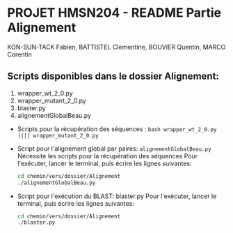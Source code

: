 # PROJET HMSN204 - README Partie Alignement
KON-SUN-TACK Fabien, BATTISTEL Clementine, BOUVIER Quentin, MARCO Corentin

## Scripts disponibles dans le dossier Alignement:
1. wrapper_wt_2_0.py
1. wrapper_mutant_2_0.py
1. blaster.py
1. alignementGlobalBeau.py

- Scripts pour la récupération des séquences : ```bash wrapper_wt_2_0.py |||| wrapper_mutant_2_0.py```


- Script pour l'alignement global par paires: ```alignementGlobalBeau.py```
	Nécessite les scripts pour la récupération des séquences
	Pour l'exécuter, lancer le terminal, puis écrire les lignes suivantes:
	```bash
	cd chemin/vers/dossier/Alignement
	./alignementGlobalBeau.py
	```

- Script pour l'exécution du BLAST: blaster.py
	Pour l'exécuter, lancer le terminal, puis écrire les lignes suivantes:
	```bash
	cd chemin/vers/dossier/Alignement
	./blaster.py
	```
